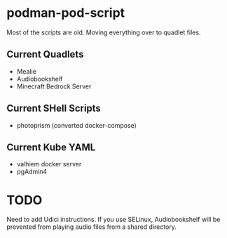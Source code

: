 # podman-pod-script

Most of the scripts are old. Moving everything over to quadlet files.

## Current Quadlets

- Mealie
- Audiobookshelf
- Minecraft Bedrock Server

## Current SHell Scripts

- photoprism (converted docker-compose)

## Current Kube YAML

- valhiem docker server
- pgAdmin4

# TODO

Need to add Udici instructions. If you use SELinux, Audiobookshelf will be prevented from playing audio files from a shared directory.
